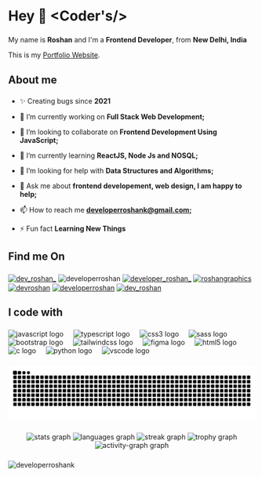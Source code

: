 <h1 align="left">Hey 👋 &lt;Coder's/&gt; </h1>

###

My name is **Roshan** and I'm a **Frontend Developer**, from **New Delhi, India**

This is my [Portfolio Website](https://devlroshan.netlify.app/).

###

<h2 align="left">About me</h2>

###

- ✨ Creating bugs since **2021**

- 🔭 I’m currently working on
   **Full Stack Web Development;**

- 👯 I’m looking to collaborate on
  **Frontend Development Using JavaScript;**

- 🌱 I’m currently learning
  **ReactJS, Node Js and NOSQL;**

- 🤝 I’m looking for help with
  **Data Structures and Algorithms;**

- 💬 Ask me about
  **frontend developement, web design, I am happy to help;**

- 📫 How to reach me
  **developerroshank@gmail.com;**

- ⚡ Fun fact
  **Learning New Things**

###

<h2 align="left">Find me On</h2>
  
###

<p align="left">
  <a href="https://twitter.com/dev_roshan_" target="blank"><img align="center"
          src="https://raw.githubusercontent.com/rahuldkjain/github-profile-readme-generator/master/src/images/icons/Social/twitter.svg"
          alt="dev_roshan_" height="30" width="40" /></a>
  <a href="https://linkedin.com/in/developerroshan" target="blank" style="text-decoration: none;"><img
          align="center"
          src="https://raw.githubusercontent.com/rahuldkjain/github-profile-readme-generator/master/src/images/icons/Social/linked-in-alt.svg"
          alt="developerroshan" height="30" width="40" /></a>
  <a href="https://instagram.com/developer_roshan_" target="blank"><img align="center"
          src="https://raw.githubusercontent.com/rahuldkjain/github-profile-readme-generator/master/src/images/icons/Social/instagram.svg"
          alt="developer_roshan_" height="30" width="40" /></a>
  <a href="https://www.behance.net/roshangraphics" target="blank"><img align="center"
          src="https://raw.githubusercontent.com/rahuldkjain/github-profile-readme-generator/master/src/images/icons/Social/behance.svg"
          alt="roshangraphics" height="30" width="40" /></a>
  <a href="https://www.codechef.com/users/devroshan" target="blank"><img align="center"
          src="https://cdn.jsdelivr.net/npm/simple-icons@3.1.0/icons/codechef.svg" alt="devroshan" height="30"
          width="40" /></a>
  <a href="https://www.hackerrank.com/developerroshan" target="blank"><img align="center"
          src="https://raw.githubusercontent.com/rahuldkjain/github-profile-readme-generator/master/src/images/icons/Social/hackerrank.svg"
          alt="developerroshan" height="30" width="40" /></a>
  <a href="https://www.leetcode.com/dev_roshan" target="blank">
      <img align="center" src="https://raw.githubusercontent.com/rahuldkjain/github-profile-readme-generator/master/src/images/icons/Social/leet-code.svg"
          alt="dev_roshan" height="30" width="40" /></a>
</p>

###

<h2 align="left">I code with</h2>

###

<div align="left">
  <img src="https://cdn.jsdelivr.net/gh/devicons/devicon/icons/javascript/javascript-original.svg" height="40" alt="javascript logo"  />
  <img width="12" />
  <img src="https://cdn.jsdelivr.net/gh/devicons/devicon/icons/typescript/typescript-original.svg" height="40" alt="typescript logo"  />
  <img width="12" />
  <img src="https://cdn.jsdelivr.net/gh/devicons/devicon/icons/css3/css3-original.svg" height="40" alt="css3 logo"  />
  <img width="12" />
  <img src="https://cdn.jsdelivr.net/gh/devicons/devicon/icons/sass/sass-original.svg" height="40" alt="sass logo"  />
  <img width="12" />
  <img src="https://cdn.jsdelivr.net/gh/devicons/devicon/icons/bootstrap/bootstrap-original.svg" height="40" alt="bootstrap logo"  />
  <img width="12" />
  <img src="https://cdn.jsdelivr.net/gh/devicons/devicon/icons/tailwindcss/tailwindcss-original-wordmark.svg" height="40" alt="tailwindcss logo"  />
  <img width="12" />
  <img src="https://cdn.jsdelivr.net/gh/devicons/devicon/icons/figma/figma-original.svg" height="40" alt="figma logo"  />
  <img width="12" />
  <img src="https://cdn.jsdelivr.net/gh/devicons/devicon/icons/html5/html5-original.svg" height="40" alt="html5 logo"  />
  <img width="12" />
  <img src="https://cdn.jsdelivr.net/gh/devicons/devicon/icons/c/c-original.svg" height="40" alt="c logo"  />
  <img width="12" />
  <img src="https://cdn.jsdelivr.net/gh/devicons/devicon/icons/python/python-original.svg" height="40" alt="python logo"  />
  <img width="12" />
  <img src="https://cdn.jsdelivr.net/gh/devicons/devicon/icons/vscode/vscode-original.svg" height="40" alt="vscode logo"  />
</div>

###

<img src="https://raw.githubusercontent.com/developerroshank/developerroshank/output/snake.svg" alt="Snake animation" />

###

<div align="center">
  <img src="https://github-readme-stats.vercel.app/api?username=developerroshank&hide_title=false&hide_rank=false&show_icons=true&include_all_commits=true&count_private=true&disable_animations=false&theme=dracula&locale=en&hide_border=false&order=1" height="150" alt="stats graph"  />
  
  <img src="https://github-readme-stats.vercel.app/api/top-langs?username=developerroshank&locale=en&hide_title=false&layout=compact&card_width=320&langs_count=5&theme=dracula&hide_border=false&order=2" height="150" alt="languages graph"  />
  
  <img src="https://streak-stats.demolab.com?user=developerroshank&locale=en&mode=daily&theme=dracula&hide_border=false&border_radius=5&order=3" height="150" alt="streak graph"  />
  
  <img src="https://github-profile-trophy.vercel.app?username=developerroshank&theme=dracula&column=-1&row=1&margin-w=8&margin-h=8&no-bg=false&no-frame=false&order=4" height="150" alt="trophy graph"  />
  <img src="https://github-readme-activity-graph.vercel.app/graph?username=developerroshank&radius=16&theme=react&area=true&order=5" height="300" alt="activity-graph graph"  />
</div>



###

###

<p align="left"> <img src="https://komarev.com/ghpvc/?username=developerroshank&label=Profile%20views&color=0e75b6&style=flat" alt="developerroshank" /> </p>

###

